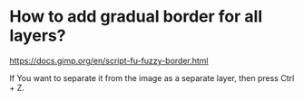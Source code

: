 # How to add gradual border for all layers?

https://docs.gimp.org/en/script-fu-fuzzy-border.html

If You want to separate it from the image as a separate layer, then 
press Ctrl + Z.
